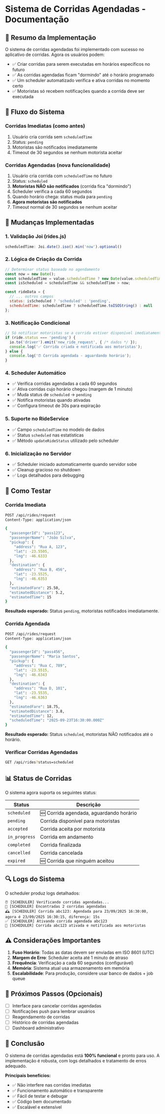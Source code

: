 # Sistema de Corridas Agendadas - Documentação

## 🎯 Resumo da Implementação

O sistema de corridas agendadas foi implementado com sucesso no aplicativo de corridas. Agora os usuários podem:

- ✅ Criar corridas para serem executadas em horários específicos no futuro
- ✅ As corridas agendadas ficam "dormindo" até o horário programado
- ✅ Um scheduler automatizado verifica e ativa corridas no momento certo
- ✅ Motoristas só recebem notificações quando a corrida deve ser executada

## 🔄 Fluxo do Sistema

### Corridas Imediatas (como antes)
1. Usuário cria corrida sem `scheduledTime`
2. Status: `pending`
3. Motoristas são notificados imediatamente
4. Timeout de 30 segundos se nenhum motorista aceitar

### Corridas Agendadas (nova funcionalidade)
1. Usuário cria corrida com `scheduledTime` no futuro
2. Status: `scheduled`
3. **Motoristas NÃO são notificados** (corrida fica "dormindo")
4. Scheduler verifica a cada 60 segundos
5. Quando horário chega: status muda para `pending`
6. **Agora motoristas são notificados**
7. Timeout normal de 30 segundos se nenhum aceitar

## 📝 Mudanças Implementadas

### 1. Validação Joi (rides.js)
```javascript
scheduledTime: Joi.date().iso().min('now').optional()
```

### 2. Lógica de Criação da Corrida
```javascript
// Determinar status baseado no agendamento
const now = new Date();
const scheduledTime = value.scheduledTime ? new Date(value.scheduledTime) : null;
const isScheduled = scheduledTime && scheduledTime > now;

const rideData = {
  // ... outros campos
  status: isScheduled ? 'scheduled' : 'pending',
  scheduledTime: scheduledTime ? scheduledTime.toISOString() : null
};
```

### 3. Notificação Condicional
```javascript
// Só notificar motoristas se a corrida estiver disponível imediatamente
if (ride.status === 'pending') {
  io.to('driver').emit('new_ride_request', { /* dados */ });
  console.log('✅ Corrida criada e notificada aos motoristas');
} else {
  console.log('⏰ Corrida agendada - aguardando horário');
}
```

### 4. Scheduler Automático
- ✅ Verifica corridas agendadas a cada 60 segundos
- ✅ Ativa corridas cujo horário chegou (margem de 1 minuto)
- ✅ Muda status de `scheduled` → `pending`
- ✅ Notifica motoristas quando ativadas
- ✅ Configura timeout de 30s para expiração

### 5. Suporte no RideService
- ✅ Campo `scheduledTime` no modelo de dados
- ✅ Status `scheduled` nas estatísticas
- ✅ Método `updateRideStatus` utilizado pelo scheduler

### 6. Inicialização no Servidor
- ✅ Scheduler iniciado automaticamente quando servidor sobe
- ✅ Cleanup gracioso no shutdown
- ✅ Logs detalhados para debugging

## 🧪 Como Testar

### Corrida Imediata
```bash
POST /api/rides/request
Content-Type: application/json

{
  "passengerId": "pass123",
  "passengerName": "João Silva",
  "pickup": {
    "address": "Rua A, 123",
    "lat": -23.5505,
    "lng": -46.6333
  },
  "destination": {
    "address": "Rua B, 456",
    "lat": -23.5525,
    "lng": -46.6353
  },
  "estimatedFare": 25.50,
  "estimatedDistance": 5.2,
  "estimatedTime": 15
}
```
**Resultado esperado:** Status `pending`, motoristas notificados imediatamente.

### Corrida Agendada
```bash
POST /api/rides/request
Content-Type: application/json

{
  "passengerId": "pass456",
  "passengerName": "Maria Santos",
  "pickup": {
    "address": "Rua C, 789",
    "lat": -23.5515,
    "lng": -46.6343
  },
  "destination": {
    "address": "Rua D, 101",
    "lat": -23.5535,
    "lng": -46.6363
  },
  "estimatedFare": 18.75,
  "estimatedDistance": 3.8,
  "estimatedTime": 12,
  "scheduledTime": "2025-09-23T16:30:00.000Z"
}
```
**Resultado esperado:** Status `scheduled`, motoristas NÃO notificados até o horário.

### Verificar Corridas Agendadas
```bash
GET /api/rides?status=scheduled
```

## 📊 Status de Corridas

O sistema agora suporta os seguintes status:

| Status | Descrição |
|--------|-----------|
| `scheduled` | 🆕 Corrida agendada, aguardando horário |
| `pending` | Corrida disponível para motoristas |
| `accepted` | Corrida aceita por motorista |
| `in_progress` | Corrida em andamento |
| `completed` | Corrida finalizada |
| `cancelled` | Corrida cancelada |
| `expired` | 🆕 Corrida que ninguém aceitou |

## 🔍 Logs do Sistema

O scheduler produz logs detalhados:

```
⏰ [SCHEDULER] Verificando corridas agendadas...
📅 [SCHEDULER] Encontradas 2 corridas agendadas
🕰️ [SCHEDULER] Corrida abc123: Agendada para 23/09/2025 16:30:00, agora é 23/09/2025 16:30:15, diferença: 15s
✅ [SCHEDULER] Ativando corrida agendada abc123
🚗 [SCHEDULER] Corrida abc123 ativada e notificada aos motoristas
```

## ⚠️ Considerações Importantes

1. **Fuso Horário**: Todas as datas devem ser enviadas em ISO 8601 (UTC)
2. **Margem de Erro**: Scheduler aceita até 1 minuto de atraso
3. **Frequência**: Verificação a cada 60 segundos (configurável)
4. **Memória**: Sistema atual usa armazenamento em memória
5. **Escalabilidade**: Para produção, considere usar banco de dados + job queue

## 🚀 Próximos Passos (Opcionais)

- [ ] Interface para cancelar corridas agendadas
- [ ] Notificações push para lembrar usuários
- [ ] Reagendamento de corridas
- [ ] Histórico de corridas agendadas
- [ ] Dashboard administrativo

## 🎉 Conclusão

O sistema de corridas agendadas está **100% funcional** e pronto para uso. A implementação é robusta, com logs detalhados e tratamento de erros adequado.

**Principais benefícios:**
- ✅ Não interfere nas corridas imediatas
- ✅ Funcionamento automático e transparente
- ✅ Fácil de testar e debugar
- ✅ Código bem documentado
- ✅ Escalável e extensível